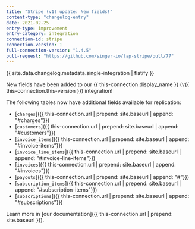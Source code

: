 ```yaml
---
title: "Stripe (v1) update: New fields!"
content-type: "changelog-entry"
date: 2021-02-25
entry-type: improvement
entry-category: integration
connection-id: stripe
connection-version: 1
full-connection-version: "1.4.5"
pull-request: "https://github.com/singer-io/tap-stripe/pull/77"
---
```

{{ site.data.changelog.metadata.single-integration | flatify }}

New fields have been added to our {{ this-connection.display_name }} (v{{ this-connection.this-version }}) integration!

The following tables now have additional fields available for replication:

- [`charges`]({{ this-connection.url | prepend: site.baseurl | append: "#charges"}})
- [`customers`]({{ this-connection.url | prepend: site.baseurl | append: "#customers"}})
- [`invoice_items`]({{ this-connection.url | prepend: site.baseurl | append: "#invoice-items"}})
- [`invoice_line_items`]({{ this-connection.url | prepend: site.baseurl | append: "#invoice-line-items"}})
- [`invoices`]({{ this-connection.url | prepend: site.baseurl | append: "#invoices"}})
- [`payouts`]({{ this-connection.url | prepend: site.baseurl | append: "#"}})
- [`subscription_items`]({{ this-connection.url | prepend: site.baseurl | append: "#subscription-items"}})
- [`subscriptions`]({{ this-connection.url | prepend: site.baseurl | append: "#subscriptions"}})

Learn more in [our documentation]({{ this-connection.url | prepend: site.baseurl }}).